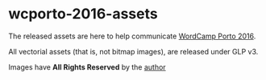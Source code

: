 # wcporto-2016-assets
The released assets are here to help communicate [WordCamp Porto 2016](https://2016.porto.wordcamp.org/).

All vectorial assets (that is, not bitmap images), are released under GLP v3.

Images have **All Rights Reserved** by the [author](https://www.flickr.com/photos/pietrofaccioli/) 
